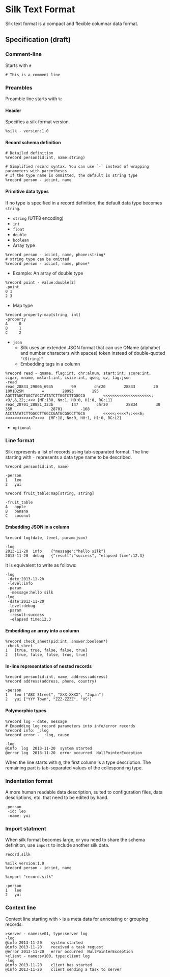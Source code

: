 Silk Text Format
====

Silk text format is a compact and flexible columnar data format.
 
## Specification  (draft)

### Comment-line

Starts with `#`

```
# This is a comment line
```

### Preambles
Preamble line starts with `%`:

#### Header 
Specifies a silk format version.
```
%silk - version:1.0
```
#### Record schema definition

```
# Detailed definition
%record person(id:int, name:string)

# Simplified record syntax. You can use `-` instead of wrapping parameters with parentheses. 
# If the type name is ommitted, the default is string type
%record person - id:int, name
```

#### Primitive data types

If no type is specified in a record definition, the default data type becomes `string`.

* `string` (UTF8 encoding)
* `int`
* `float`
* `double`
* `boolean`
* Array type

```
%record person - id:int, name, phone:string*
# string type can be omitted
%record person - id:int, name, phone*
```
   * Example: An array of double type

```
%record point - value:double[2]
-point
0 1
2 3
```

* Map type

```
%record property:map[string, int]
-property 
A	  0
B	  1
C	  2
```

 
* `json` 
  * Silk uses an extended JSON format that can use QName (alphabet and number characters with spaces) token instead of double-quoted `"(String)"` 
  * Embedding tags in a column

```
%record read - qname, flag:int, chr:alnum, start:int, score:int, cigar, mname, mstart:int, isize:int, qseq, qv, tag:json
-read
read_28833_29006_6945        99        chr20        28833        20	10M1D25M        =        28993        195	AGCTTAGCTAGCTACCTATATCTTGGTCTTGGCCG        <<<<<<<<<<<<<<<<<<<<<:<9/,&,22;;<<< {MF:130, Nm:1, H0:0, H1:0, RG:L1}
read_28701_28881_323b        147        chr20        28834        30	35M        =        28701        -168	ACCTATATCTTGGCCTTGGCCGATGCGGCCTTGCA        <<<<<;<<<<7;:<<<6;<<<<<<<<<<<<7<<<<	{MF:18, Nm:0, H0:1, H1:0, RG:L2}
```

* `optional`

### Line format

Silk represents a list of records using tab-separated format. The line starting with `-` represents a data type name to be described.

```
%record person(id:int, name) 

-person
1	leo
2	yui
```

```
%record fruit_table:map[string, string]

-fruit_table
A	apple
B	banana
C	coconut
```


#### Embedding JSON in a column

```
%record log(date, level, param:json)

-log
2013-11-20	info	{"message":"hello silk"}
2013-11-20	debug	{"result":"success", "elapsed time":12.3}
```

It is equivalent to write as follows:
```
-log
 -date:2013-11-20
 -level:info
 -param
  -message:hello silk
-log
 -date:2013-11-20
 -level:debug
 -param
  -result:success
  -elapsed time:12.3
```

#### Embedding an array into a column
```
%record check_sheet(pid:int, answer:boolean*)
-check_sheet
1	[true, true, false, false, true]
2	[true, false, false, true, true]
```

#### In-line representation of nested records

```
%record person(id:int, name, address:address)
%record address(address, phone, country)

-person
1	leo	["ABC Street", "XXX-XXXX", "Japan"]
2	yui	["YYY Town", "ZZZ-ZZZZ", "US"]
```

#### Polymorphic types

```
%record log - date, message
# Embedding log record parameters into info/error records
%record info: _:log
%record error - _:log, cause

-log
@info  log	2013-11-20	system started
@error log	2013-11-20	error occurred	NullPointerException
```

When the line starts with `@`, the first column is a type description. The remaining part is tab-separated values of the collesponding type.

### Indentation format

A more human readable data description, suited to configuration files, data
descriptions, etc. that need to be edited by hand.

```
-person
 -id: leo
 -name: yui
```


### Import statment

When silk format becomes large, or you need to share the schema definition, use `import` to 
include another silk data.

`record.silk`
```
%silk version:1.0
%record person - id:int, name
```

```
%import "record.silk"

-person
1	leo
2	yui
```


### Context line

Context line starting with `>` is a meta data for annotating or grouping records.

```
>server - name:sv01, type:server log
-log
@info 2013-11-20	system started
@info 2013-11-20	received a task request
@error 2013-11-20	error occurred	NullPointerException
>client - name:sv100, type:client log
-log
@info 2013-11-20	client has started
@info 2013-11-20	client sending a task to server
```
